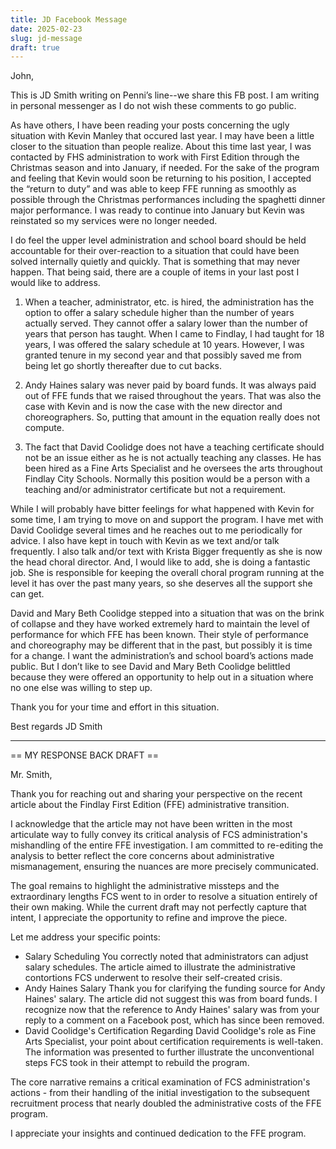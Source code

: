 ```yaml
---
title: JD Facebook Message
date: 2025-02-23
slug: jd-message
draft: true
---
```

John,

This is JD Smith writing on Penni’s line--we share this FB post.  I am writing in personal messenger as I do not wish these comments to go public.

As have others, I have been reading your posts concerning the ugly situation with Kevin Manley that occured last year.  I may have been a little closer to the situation than people realize.  About this time last year, I was contacted by FHS administration to work with First Edition through the Christmas season and into January, if needed.  For the sake of the program and feeling that Kevin would soon be returning to his position, I accepted the “return to duty” and was able to keep FFE running as smoothly as possible through the Christmas performances including the spaghetti dinner major performance.  I was ready to continue into January but Kevin was reinstated so my services were no longer needed.

I do feel the upper level administration and school board should be held accountable for their over-reaction to a situation that could have been solved internally quietly and quickly.  That is something that may never happen.  That being said, there are a couple of items in your last post I would like to address.

1) When a teacher, administrator, etc. is hired, the administration has the option to offer a salary schedule higher than the number of years actually served.  They cannot offer a salary lower than the number of years that person has taught.  When I came to Findlay, I had taught for 18 years, I was offered the salary schedule at 10 years.  However, I was granted tenure in my second year and that possibly saved me from being let go shortly thereafter due to cut backs.  

2) Andy Haines salary was never paid by board funds.  It was always paid out of FFE funds that we raised throughout the years.  That was also the case with Kevin and is now the case with the new director and choreographers.  So, putting that amount in the equation really does not compute.  

3) The fact that David Coolidge does not have a teaching certificate should not be an issue either as he is not actually teaching any classes.  He has been hired as a Fine Arts Specialist and he oversees the arts throughout Findlay City Schools.  Normally this position would be a person with a teaching and/or administrator certificate but not a requirement.  

While I will probably have bitter feelings for what happened with Kevin for some time, I am trying to move on and support the program.  I have met with David Coolidge several times and he reaches out to me periodically for advice.  I also have kept in touch with Kevin as we text and/or talk frequently.  I also talk and/or text with Krista Bigger frequently as she is now the head choral director.  And, I would like to add, she is doing a fantastic job.  She is responsible for keeping the overall choral program running at the level it has over the past many years, so she deserves all the support she can get.

David and Mary Beth Coolidge stepped into a situation that was on the brink of collapse and they have worked extremely hard to maintain the level of performance for which FFE has been known.  Their style of performance and choreography may be different that in the past, but possibly it is time for a change.  I want the administration’s and school board’s actions made public.  But I don’t like to see David and Mary Beth Coolidge belittled because they were offered an opportunity to help out in a situation where no one else was willing to step up.

Thank you for your time and effort in this situation.


Best regards
JD Smith

---
== MY RESPONSE BACK DRAFT ==

Mr. Smith,

Thank you for reaching out and sharing your perspective on the recent article about the Findlay First Edition (FFE) administrative transition.

I acknowledge that the article may not have been written in the most articulate way to fully convey its critical analysis of FCS administration's mishandling of the entire FFE investigation. I am committed to re-editing the analysis to better reflect the core concerns about administrative mismanagement, ensuring the nuances are more precisely communicated.

The goal remains to highlight the administrative missteps and the extraordinary lengths FCS went to in order to resolve a situation entirely of their own making. While the current draft may not perfectly capture that intent, I appreciate the opportunity to refine and improve the piece.

Let me address your specific points:

- Salary Scheduling
    You correctly noted that administrators can adjust salary schedules. The article aimed to illustrate the administrative contortions FCS underwent to resolve their self-created crisis.
- Andy Haines Salary
    Thank you for clarifying the funding source for Andy Haines' salary. The article did not suggest this was from board funds. I recognize now that the reference to Andy Haines' salary was from your reply to a comment on a Facebook post, which has since been removed.
- David Coolidge's Certification
    Regarding David Coolidge's role as Fine Arts Specialist, your point about certification requirements is well-taken. The information was presented to further illustrate the unconventional steps FCS took in their attempt to rebuild the program.

The core narrative remains a critical examination of FCS administration's actions - from their handling of the initial investigation to the subsequent recruitment process that nearly doubled the administrative costs of the FFE program.

I appreciate your insights and continued dedication to the FFE program.